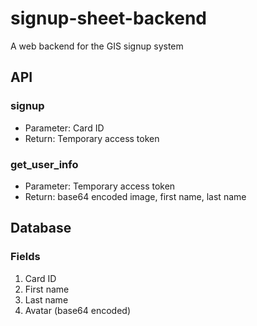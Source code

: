 # signup-sheet-backend
A web backend for the GIS signup system

## API
### signup
* Parameter: Card ID    
* Return: Temporary access token

### get_user_info
* Parameter: Temporary access token   
* Return: base64 encoded image, first name, last name    

## Database
### Fields
1. Card ID
2. First name
3. Last name
4. Avatar (base64 encoded)
